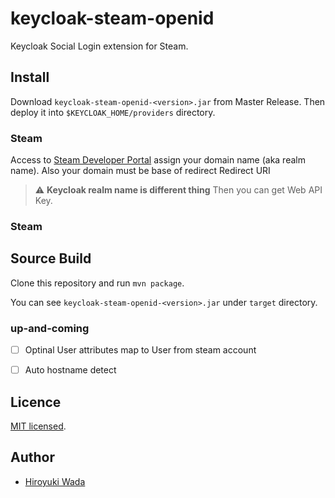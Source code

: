# keycloak-steam-openid

Keycloak Social Login extension for Steam.


## Install

Download `keycloak-steam-openid-<version>.jar` from Master Release.
Then deploy it into `$KEYCLOAK_HOME/providers` directory.


### Steam
Access to [Steam Developer Portal](https://steamcommunity.com/dev/apikey) assign your domain name (aka realm name).
Also your domain must be base of redirect Redirect URI
> :warning: **Keycloak realm name is different thing**
Then you can get Web API Key.

### Steam


## Source Build

Clone this repository and run `mvn package`.

You can see `keycloak-steam-openid-<version>.jar` under `target` directory.


### up-and-coming
- [ ] Optinal User attributes map to User from steam account
- [ ] Auto hostname detect



## Licence

[MIT licensed](./LICENSE).

## Author

- [Hiroyuki Wada](https://github.com/hakancoruhh)
